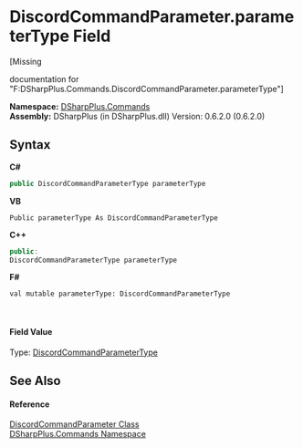 # DiscordCommandParameter.parameterType Field
 

\[Missing <summary> documentation for "F:DSharpPlus.Commands.DiscordCommandParameter.parameterType"\]

**Namespace:**&nbsp;<a href="fc38a4a5-4979-fd82-c5c3-f5d7b478e6e0">DSharpPlus.Commands</a><br />**Assembly:**&nbsp;DSharpPlus (in DSharpPlus.dll) Version: 0.6.2.0 (0.6.2.0)

## Syntax

**C#**<br />
``` C#
public DiscordCommandParameterType parameterType
```

**VB**<br />
``` VB
Public parameterType As DiscordCommandParameterType
```

**C++**<br />
``` C++
public:
DiscordCommandParameterType parameterType
```

**F#**<br />
``` F#
val mutable parameterType: DiscordCommandParameterType
```

<br />

#### Field Value
Type: <a href="b5356496-d29d-8024-56ca-6eb5234814d4">DiscordCommandParameterType</a>

## See Also


#### Reference
<a href="dcdf1844-aa67-7e93-a813-a828978db5b5">DiscordCommandParameter Class</a><br /><a href="fc38a4a5-4979-fd82-c5c3-f5d7b478e6e0">DSharpPlus.Commands Namespace</a><br />